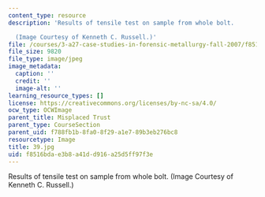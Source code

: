 ```yaml
---
content_type: resource
description: 'Results of tensile test on sample from whole bolt.

  (Image Courtesy of Kenneth C. Russell.)'
file: /courses/3-a27-case-studies-in-forensic-metallurgy-fall-2007/f8516bdae3b8a41dd916a25d5ff97f3e_39.jpg
file_size: 9820
file_type: image/jpeg
image_metadata:
  caption: ''
  credit: ''
  image-alt: ''
learning_resource_types: []
license: https://creativecommons.org/licenses/by-nc-sa/4.0/
ocw_type: OCWImage
parent_title: Misplaced Trust
parent_type: CourseSection
parent_uid: f788fb1b-8fa0-8f29-a1e7-89b3eb276bc8
resourcetype: Image
title: 39.jpg
uid: f8516bda-e3b8-a41d-d916-a25d5ff97f3e
---
```

Results of tensile test on sample from whole bolt.
(Image Courtesy of Kenneth C. Russell.)